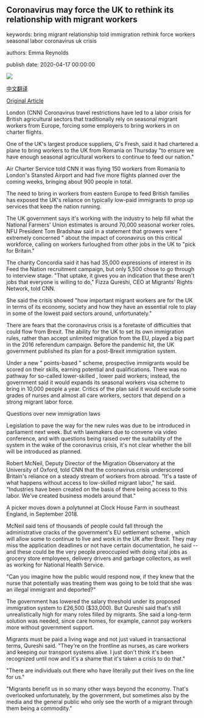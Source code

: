 ## Coronavirus may force the UK to rethink its relationship with migrant workers

keywords: bring migrant relationship told immigration rethink force workers seasonal labor coronavirus uk crisis

authors: Emma Reynolds

publish date: 2020-04-17 00:00:00

![](https://cdn.cnn.com/cnnnext/dam/assets/200416115305-01-uk-fruit-pickers-file-restricted-super-tease.jpg)

[中文翻译](Coronavirus%20may%20force%20the%20UK%20to%20rethink%20its%20relationship%20with%20migrant%20workers_zh.md)

[Original Article](https://edition.cnn.com/2020/04/17/europe/migrant-workers-uk-coronavirus-gbr-intl/index.html)

London (CNN) Coronavirus travel restrictions have led to a labor crisis for British agricultural sectors that traditionally rely on seasonal migrant workers from Europe, forcing some employers to bring workers in on charter flights.

One of the UK's largest produce suppliers, G's Fresh, said it had chartered a plane to bring workers to the UK from Romania on Thursday "to ensure we have enough seasonal agricultural workers to continue to feed our nation."

Air Charter Service told CNN it was flying 150 workers from Romania to London's Stansted Airport and had five more flights planned over the coming weeks, bringing about 900 people in total.

The need to bring in workers from eastern Europe to feed British families has exposed the UK's reliance on typically low-paid immigrants to prop up services that keep the nation running.

The UK government says it's working with the industry to help fill what the National Farmers' Union estimates is around 70,000 seasonal worker roles. NFU President Tom Bradshaw said in a statement that growers were " extremely concerned " about the impact of coronavirus on this critical workforce, calling on workers furloughed from other jobs in the UK to "pick for Britain."

The charity Concordia said it has had 35,000 expressions of interest in its Feed the Nation recruitment campaign, but only 5,500 chose to go through to interview stage. "That uptake, it gives you an indication that these aren't jobs that everyone is willing to do," Fizza Qureshi, CEO at Migrants' Rights Network, told CNN.

She said the crisis showed "how important migrant workers are for the UK in terms of its economy, society and how they have an essential role to play in some of the lowest paid sectors around, unfortunately."

There are fears that the coronavirus crisis is a foretaste of difficulties that could flow from Brexit. The ability for the UK to set its own immigration rules, rather than accept unlimited migration from the EU, played a big part in the 2016 referendum campaign. Before the pandemic hit, the UK government published its plan for a post-Brexit immigration system.

Under a new " points-based " scheme, prospective immigrants would be scored on their skills, earning potential and qualifications. There was no pathway for so-called lower-skilled , lower paid workers; instead, the government said it would expands its seasonal workers visa scheme to bring in 10,000 people a year. Critics of the plan said it would exclude some grades of nurses and almost all care workers, sectors that depend on a strong migrant labor force.

Questions over new immigration laws

Legislation to pave the way for the new rules was due to be introduced in parliament next week. But with lawmakers due to convene via video conference, and with questions being raised over the suitability of the system in the wake of the coronavirus crisis, it's not clear whether the bill will be introduced as planned.

Robert McNeil, Deputy Director of the Migration Observatory at the University of Oxford, told CNN that the coronavirus crisis underscored Britain's reliance on a steady stream of workers from abroad. "It's a taste of what happens without access to low-skilled migrant labor," he said. "Industries have been created on the basis of there being access to this labor. We've created business models around that."

A picker moves down a polytunnel at Clock House Farm in southeast England, in September 2018.

McNeil said tens of thousands of people could fall through the administrative cracks of the government's EU settlement scheme , which will allow some to continue to live and work in the UK after Brexit. They may miss the application deadlines or not have certain documentation, he said -- and these could be the very people preoccupied with doing vital jobs as grocery store employees, delivery drivers and garbage collectors, as well as working for National Health Service.

"Can you imagine how the public would respond now, if they knew that the nurse that potentially was treating them was going to be told that she was an illegal immigrant and deported?"

The government has lowered the salary threshold under its proposed immigration system to £26,500 ($33,000). But Qureshi said that's still unrealistically high for many roles filled by migrants. She said a long-term solution was needed, since care homes, for example, cannot pay workers more without government support.

Migrants must be paid a living wage and not just valued in transactional terms, Qureshi said. "They're on the frontline as nurses, as care workers and keeping our transport systems alive. I just don't think it's been recognized until now and it's a shame that it's taken a crisis to do that."

"There are individuals out there who have literally put their lives on the line for us."

"Migrants benefit us in so many other ways beyond the economy. That's overlooked unfortunately, by the government, but sometimes also by the media and the general public who only see the worth of a migrant through them being a commodity."